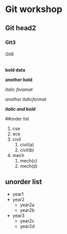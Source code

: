 # Git workshop
## Git head2
### Git3
###### Git6

**bold data**

__another bold__

*italic foramat*

_another italicformat_

_**italic and bold**_

##order list
1. cse
2. ece
3. civil
    1. civil(a)
    2. civil(b)
4. mech
    1. mech(c)
    2. mech(d)
 ## unorder list   
 - year1
 - year2
    * year2a
    * year2b
 - year3 
    * year2c
    * year2d
